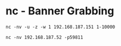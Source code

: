 # nc - Banner Grabbing

```
nc -nv -u -z -w 1 192.168.187.151 1-10000
```

```
nc -nv 192.168.187.52 -p59811
```
